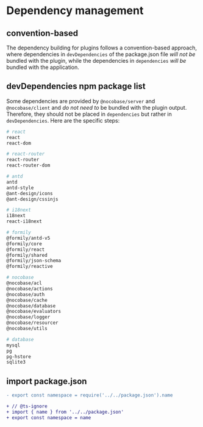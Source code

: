 # Dependency management

## convention-based

The dependency building for plugins follows a convention-based approach, where dependencies in `devDependencies` of the package.json file *will not be* bundled with the plugin, while the dependencies in `dependencies` *will be* bundled with the application.

## devDependencies npm package list

Some dependencies are provided by `@nocobase/server` and `@nocobase/client` and *do not need to* be bundled with the plugin output. Therefore, they should not be placed in `dependencies` but rather in `devDependencies`. Here are the specific steps:

```bash
# react
react
react-dom

# react-router
react-router
react-router-dom

# antd
antd
antd-style
@ant-design/icons
@ant-design/cssinjs

# i18next
i18next
react-i18next

# formily
@formily/antd-v5
@formily/core
@formily/react
@formily/shared
@formily/json-schema
@formily/reactive

# nocobase
@nocobase/acl
@nocobase/actions
@nocobase/auth
@nocobase/cache
@nocobase/database
@nocobase/evaluators
@nocobase/logger
@nocobase/resourcer
@nocobase/utils

# database
mysql
pg
pg-hstore
sqlite3
```

## import package.json

```diff
- export const namespace = require('../../package.json').name

+ // @ts-ignore
+ import { name } from '../../package.json'
+ export const namespace = name
```
